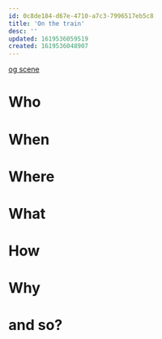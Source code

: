 ```yaml
---
id: 0c8de184-d67e-4710-a7c3-7996517eb5c8
title: 'On the train'
desc: ''
updated: 1619536059519
created: 1619536048907
---
```

[og scene](https://github.com/9ae/ace/blob/master/chapters/05.md#on-train)

# Who

# When

# Where

# What

# How

# Why

# and so?

